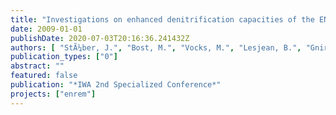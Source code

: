 ```yaml
---
title: "Investigations on enhanced denitrification capacities of the ENREM process scheme using a synthetic monosubstrate"
date: 2009-01-01
publishDate: 2020-07-03T20:16:36.241432Z
authors: [ "StÃ¼ber, J.", "Bost, M.", "Vocks, M.", "Lesjean, B.", "GnirÃŸ, R.", "Kraume, M." ]
publication_types: ["0"]
abstract: ""
featured: false
publication: "*IWA 2nd Specialized Conference*"
projects: ["enrem"]
---
```



